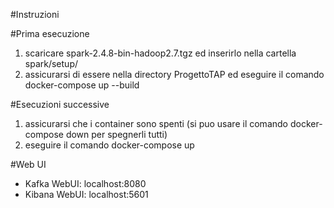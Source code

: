 #Instruzioni


#Prima esecuzione
1) scaricare spark-2.4.8-bin-hadoop2.7.tgz ed inserirlo nella cartella spark/setup/
2) assicurarsi di essere nella directory ProgettoTAP ed eseguire il comando docker-compose up --build


#Esecuzioni successive
1) assicurarsi che i container sono spenti (si puo usare il comando docker-compose down per spegnerli tutti)
2) eseguire il comando docker-compose up 


#Web UI
- Kafka WebUI: localhost:8080
- Kibana WebUI:  localhost:5601
